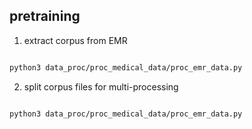 


## pretraining

1) extract corpus from EMR

```bash

python3 data_proc/proc_medical_data/proc_emr_data.py

```

2) split corpus files for multi-processing

```bash

python3 data_proc/proc_medical_data/proc_emr_data.py

```